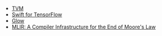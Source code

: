 - [TVM](rendered/TVM.pdf)
- [Swift for TensorFlow](rendered/swift_for_tensorflow.pdf)
- [Glow](rendered/Glow.pdf)
- [MLIR: A Compiler Infrastructure for the End of Moore's Law](https://arxiv.org/abs/2002.11054)
